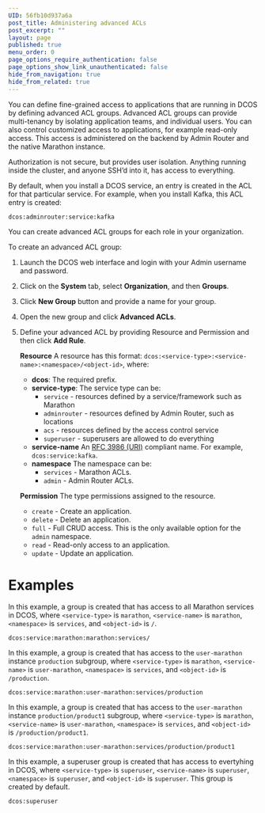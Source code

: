 ```yaml
---
UID: 56fb10d937a6a
post_title: Administering advanced ACLs
post_excerpt: ""
layout: page
published: true
menu_order: 0
page_options_require_authentication: false
page_options_show_link_unauthenticated: false
hide_from_navigation: true
hide_from_related: true
---
```

You can define fine-grained access to applications that are running in DCOS by defining advanced ACL groups. Advanced ACL groups can provide multi-tenancy by isolating application teams, and individual users. You can also control customized access to applications, for example read-only access. This access is administered on the backend by Admin Router and the native Marathon instance.

Authorization is not secure, but provides user isolation. Anything running inside the cluster, and anyone SSH’d into it, has access to everything.

By default, when you install a DCOS service, an entry is created in the ACL for that particular service. For example, when you install Kafka, this ACL entry is created:

    dcos:adminrouter:service:kafka
    

You can create advanced ACL groups for each role in your organization.

To create an advanced ACL group:

1.  Launch the DCOS web interface and login with your Admin username and password.

2.  Click on the **System** tab, select **Organization**, and then **Groups**.

3.  Click **New Group** button and provide a name for your group.

4.  Open the new group and click **Advanced ACLs**.

5.  Define your advanced ACL by providing Resource and Permission and then click **Add Rule**.
    
    **Resource** A resource has this format: `dcos:<service-type>:<service-name>:<namespace>/<object-id>`, where:
    
    *   **dcos**: The required prefix.
    *   **service-type**: The service type can be: 
        *   `service` - resources defined by a service/framework such as Marathon 
        *   `adminrouter` - resources defined by Admin Router, such as locations 
        *   `acs` - resources defined by the access control service 
        *   `superuser` - superusers are allowed to do everything 
    *   **service-name** An [RFC 3986 (URI)][1] compliant name. For example, `dcos:service:kafka`. 
    *   **namespace** The namespace can be: 
        *   `services` - Marathon ACLs. 
        *   `admin` - Admin Router ACLs.
    
    **Permission** The type permissions assigned to the resource.
    
    *   `create` - Create an application. 
    *   `delete` - Delete an application. 
    *   `full` - Full CRUD access. This is the only available option for the `admin` namespace. 
    *   `read` - Read-only access to an application. 
    *   `update` - Update an application.

# Examples

In this example, a group is created that has access to all Marathon services in DCOS, where `<service-type>` is `marathon`, `<service-name>` is `marathon`, `<namespace>` is `services`, and `<object-id>` is `/`.

    dcos:service:marathon:marathon:services/

In this example, a group is created that has access to the `user-marathon` instance `production` subgroup, where `<service-type>` is `marathon`, `<service-name>` is `user-marathon`, `<namespace>` is `services`, and `<object-id>` is `/production`.

    dcos:service:marathon:user-marathon:services/production

In this example, a group is created that has access to the `user-marathon` instance `production/product1` subgroup, where `<service-type>` is `marathon`, `<service-name>` is `user-marathon`, `<namespace>` is `services`, and `<object-id>` is `/production/product1`.

    dcos:service:marathon:user-marathon:services/production/product1

In this example, a superuser group is created that has access to evertyhing in DCOS, where `<service-type>` is `superuser`, `<service-name>` is `superuser`, `<namespace>` is `superuser`, and `<object-id>` is `superuser`. This group is created by default.

    dcos:superuser

 [1]: https://www.ietf.org/rfc/rfc3986.txt
